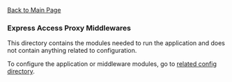 [Back to Main Page](https://github.com/SorinGFS/express-access-proxy#configuration)

### Express Access Proxy Middlewares

This directory contains the modules needed to run the application and does not contain anything related to configuration.

To configure the application or middleware modules, go to [related config directory](https://github.com/SorinGFS/express-access-proxy#configuration).